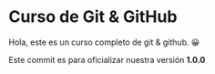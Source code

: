 # Curso de Git & GitHub

Hola, este es un curso completo de git & github. 😀

Este commit es para oficializar nuestra versión **1.0.0**